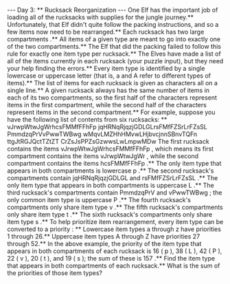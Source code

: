 --- Day 3: ** Rucksack Reorganization ---
One Elf has the important job of loading all of the
rucksacks
with supplies for the
jungle
journey.** Unfortunately, that Elf didn't quite follow the packing instructions, and so a few items now need to be rearranged.**
Each rucksack has two large
compartments
.** All items of a given type are meant to go into exactly one of the two compartments.** The Elf that did the packing failed to follow this rule for exactly one item type per rucksack.**
The Elves have made a list of all of the items currently in each rucksack (your puzzle input), but they need your help finding the errors.** Every item type is identified by a single lowercase or uppercase letter (that is,
a
and
A
refer to different types of items).**
The list of items for each rucksack is given as characters all on a single line.** A given rucksack always has the same number of items in each of its two compartments, so the first half of the characters represent items in the first compartment, while the second half of the characters represent items in the second compartment.**
For example, suppose you have the following list of contents from six rucksacks: **
vJrwpWtwJgWrhcsFMMfFFhFp
jqHRNqRjqzjGDLGLrsFMfFZSrLrFZsSL
PmmdzqPrVvPwwTWBwg
wMqvLMZHhHMvwLHjbvcjnnSBnvTQFn
ttgJtRGJQctTZtZT
CrZsJsPPZsGzwwsLwLmpwMDw
The first rucksack contains the items
vJrwpWtwJgWrhcsFMMfFFhFp
, which means its first compartment contains the items
vJrwpWtwJgWr
, while the second compartment contains the items
hcsFMMfFFhFp
.** The only item type that appears in both compartments is lowercase
p
.**
The second rucksack's compartments contain
jqHRNqRjqzjGDLGL
and
rsFMfFZSrLrFZsSL
.** The only item type that appears in both compartments is uppercase
L
.**
The third rucksack's compartments contain
PmmdzqPrV
and
vPwwTWBwg
; the only common item type is uppercase
P
.**
The fourth rucksack's compartments only share item type
v
.**
The fifth rucksack's compartments only share item type
t
.**
The sixth rucksack's compartments only share item type
s
.**
To help prioritize item rearrangement, every item type can be converted to a
priority
: **
Lowercase item types
a
through
z
have priorities 1 through 26.**
Uppercase item types
A
through
Z
have priorities 27 through 52.**
In the above example, the priority of the item type that appears in both compartments of each rucksack is 16 (
p
), 38 (
L
), 42 (
P
), 22 (
v
), 20 (
t
), and 19 (
s
); the sum of these is
157
.**
Find the item type that appears in both compartments of each rucksack.**
What is the sum of the priorities of those item types?
